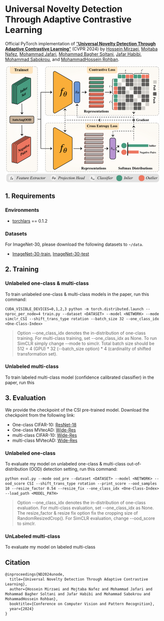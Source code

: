 # Universal Novelty Detection Through Adaptive Contrastive Learning

Official PyTorch implementation of
["**Universal Novelty Detection Through Adaptive Contrastive Learning**"]() (CVPR 2024) by
[Hossein Mirzaei](),
[Mojtaba Nafez](),
[Mohammad Jafari](),
[Mohammad Bagher Soltani](),
[Jafar Habibi](),
[Mohammad Sabokrou](),
and [MohammadHossein Rohban]().

<p align="center">
    <img src=figures/method.png width="500"> 
</p>

## 1. Requirements
### Environments
- [torchlars](https://github.com/kakaobrain/torchlars) == 0.1.2 

### Datasets 

For ImageNet-30, please download the following datasets to `~/data`.
* [ImageNet-30-train](https://drive.google.com/file/d/1B5c39Fc3haOPzlehzmpTLz6xLtGyKEy4/view),
[ImageNet-30-test](https://drive.google.com/file/d/13xzVuQMEhSnBRZr-YaaO08coLU2dxAUq/view)

## 2. Training

### Unlabeled one-class & multi-class 
To train unlabeled one-class & multi-class models in the paper, run this command:

```train
CUDA_VISIBLE_DEVICES=0,1,2,3 python -m torch.distributed.launch --nproc_per_node=4 train.py --dataset <DATASET> --model <NETWORK> --mode simclr_CSI --shift_trans_type rotation --batch_size 32 --one_class_idx <One-Class-Index>
```

> Option --one_class_idx denotes the in-distribution of one-class training.
> For multi-class training, set --one_class_idx as None.
> To run SimCLR simply change --mode to simclr.
> Total batch size should be 512 = 4 (GPU) * 32 (--batch_size option) * 4 (cardinality of shifted transformation set). 

### Unlabeled multi-class
To train labeled multi-class model (confidence calibrated classifier) in the paper, run this 

## 3. Evaluation

We provide the checkpoint of the CSI pre-trained model. Download the checkpoint from the following link:
- One-class CIFAR-10: [ResNet-18]()
- One-class MVtecAD: [Wide-Res]()
- multi-class CIFAR-10: [Wide-Res]()
- multi-class MVtecAD: [Wide-Res]()

### Unlabeled one-class
To evaluate my model on unlabeled one-class & multi-class out-of-distribution (OOD) detection setting, run this command:

```eval
python eval.py --mode ood_pre --dataset <DATASET> --model <NETWORK> --ood_score CSI --shift_trans_type rotation --print_score --ood_samples 10 --resize_factor 0.54 --resize_fix --one_class_idx <One-Class-Index> --load_path <MODEL_PATH>
```

> Option --one_class_idx denotes the in-distribution of one-class evaluation.
> For multi-class evaluation, set --one_class_idx as None.
> The resize_factor & resize fix option fix the cropping size of RandomResizedCrop().
> For SimCLR evaluation, change --ood_score to simclr.

### UnLabeled multi-class 
To evaluate my model on labeled multi-class 

## Citation
```
@inproceedings{ND2024unode,
  title={Universal Novelty Detection Through Adaptive Contrastive Learning},
  author={Hossein Mirzaei and Mojtaba Nafez and Mohammad Jafari and Mohammad Bagher Soltani and Jafar Habibi and Mohammad Sabokrou and MohammadHossein Rohban},
  booktitle={Conference on Computer Vision and Pattern Recognition},
  year={2024}
}
```
